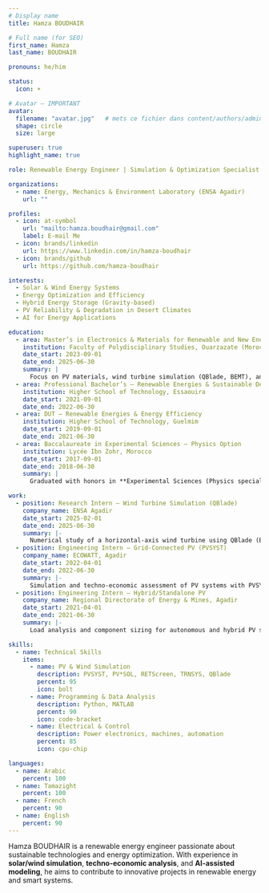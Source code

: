 ```yaml
---
# Display name
title: Hamza BOUDHAIR

# Full name (for SEO)
first_name: Hamza
last_name: BOUDHAIR

pronouns: he/him

status:
  icon: ☀️

# Avatar — IMPORTANT
avatar:
  filename: "avatar.jpg"   # mets ce fichier dans content/authors/admin/avatar.jpg
  shape: circle
  size: large

superuser: true
highlight_name: true

role: Renewable Energy Engineer | Simulation & Optimization Specialist

organizations:
  - name: Energy, Mechanics & Environment Laboratory (ENSA Agadir)
    url: ""

profiles:
  - icon: at-symbol
    url: "mailto:hamza.boudhair@gmail.com"
    label: E-mail Me
  - icon: brands/linkedin
    url: https://www.linkedin.com/in/hamza-boudhair
  - icon: brands/github
    url: https://github.com/hamza-boudhair

interests:
  - Solar & Wind Energy Systems
  - Energy Optimization and Efficiency
  - Hybrid Energy Storage (Gravity-based)
  - PV Reliability & Degradation in Desert Climates
  - AI for Energy Applications

education:
  - area: Master’s in Electronics & Materials for Renewable and New Energies
    institution: Faculty of Polydisciplinary Studies, Ouarzazate (Morocco)
    date_start: 2023-09-01
    date_end: 2025-06-30
    summary: |
      Focus on PV materials, wind turbine simulation (QBlade, BEMT), and energy optimization with AI.
  - area: Professional Bachelor’s — Renewable Energies & Sustainable Development
    institution: Higher School of Technology, Essaouira
    date_start: 2021-09-01
    date_end: 2022-06-30
  - area: DUT — Renewable Energies & Energy Efficiency
    institution: Higher School of Technology, Guelmim
    date_start: 2019-09-01
    date_end: 2021-06-30
  - area: Baccalaureate in Experimental Sciences – Physics Option
    institution: Lycée Ibn Zohr, Morocco
    date_start: 2017-09-01
    date_end: 2018-06-30
    summary: |
      Graduated with honors in **Experimental Sciences (Physics specialization)**, developing early interest in applied physics and renewable energy.

work:
  - position: Research Intern — Wind Turbine Simulation (QBlade)
    company_name: ENSA Agadir
    date_start: 2025-02-01
    date_end: 2025-06-30
    summary: |-
      Numerical study of a horizontal-axis wind turbine using QBlade (BEMT) and blade geometry optimization.
  - position: Engineering Intern — Grid-Connected PV (PVSYST)
    company_name: ECOWATT, Agadir
    date_start: 2022-04-01
    date_end: 2022-06-30
    summary: |-
      Simulation and techno-economic assessment of PV systems with PVSYST.
  - position: Engineering Intern — Hybrid/Standalone PV
    company_name: Regional Directorate of Energy & Mines, Agadir
    date_start: 2021-04-01
    date_end: 2021-06-30
    summary: |-
      Load analysis and component sizing for autonomous and hybrid PV systems.

skills:
  - name: Technical Skills
    items:
      - name: PV & Wind Simulation
        description: PVSYST, PV*SOL, RETScreen, TRNSYS, QBlade
        percent: 95
        icon: bolt
      - name: Programming & Data Analysis
        description: Python, MATLAB
        percent: 90
        icon: code-bracket
      - name: Electrical & Control
        description: Power electronics, machines, automation
        percent: 85
        icon: cpu-chip

languages:
  - name: Arabic
    percent: 100
  - name: Tamazight
    percent: 100
  - name: French
    percent: 90
  - name: English
    percent: 90
---
```


Hamza BOUDHAIR is a renewable energy engineer passionate about sustainable technologies and energy optimization. With experience in **solar/wind simulation**, **techno-economic analysis**, and **AI-assisted modeling**, he aims to contribute to innovative projects in renewable energy and smart systems.
